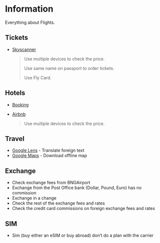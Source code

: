 # Information

Everything about Flights.

## Tickets

- [Skyscanner](https://www.skyscanner.co.il/)

  > Use multiple devices to check the price.
  >
  > Use same name on passport to order tickets.
  >
  > Use Fly Card.

## Hotels

- [Booking](https://www.booking.com/)
- [Airbnb](https://www.airbnb.com/)

  > Use multiple devices to check the price.

## Travel

- [Google Lens](https://play.google.com/store/apps/details?id=com.google.ar.lens) - Translate foreign text
- [Google Maps](https://play.google.com/store/apps/details?id=com.google.android.apps.maps) - Download offline map

## Exchange

- Check exchange fees from BNGAirport
- Exchange from the Post Office bank (Dollar, Pound, Euro) has no commission
- Exchange in a change
- Check the rest of the exchange fees and rates
- Check the credit card commissions on foreign exchange fees and rates

## SIM

- Sim (buy either an eSIM or buy abroad) don’t do a plan with the carrier
